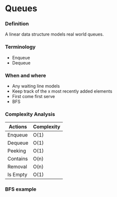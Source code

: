 # Queues

### Definition
A linear data structure models real world queues.

### Terminology
- Enqueue
- Dequeue

### When and where
- Any waiting line models
- Keep track of the x most recently added elements
- First come first serve
- BFS

### Complexity Analysis

| Actions | Complexity |
| --- | --- |
| Enqueue | O(1) |
| Dequeue | O(1) |
| Peeking | O(1) |
| Contains | O(n) |
| Removal | O(n) |
| Is Empty | O(1) |

### BFS example
